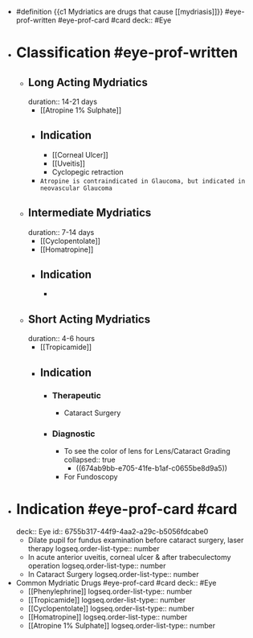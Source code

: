 - #definition {{c1 Mydriatics are drugs that cause [[mydriasis]]}} #eye-prof-written #eye-prof-card #card
  deck:: #Eye
- # Classification #eye-prof-written
	- ## Long Acting Mydriatics
	  duration:: 14-21 days
		- [[Atropine 1% Sulphate]]
		- ## Indication
			- [[Corneal Ulcer]]
			- [[Uveitis]]
			- Cyclopegic retraction
		- `Atropine is contraindicated in Glaucoma, but indicated in neovascular Glaucoma`
	- ## Intermediate Mydriatics
	  duration:: 7-14 days
		- [[Cyclopentolate]]
		- [[Homatropine]]
		- ## Indication
			-
	- ## Short Acting Mydriatics
	  duration:: 4-6 hours
		- [[Tropicamide]]
		- ## Indication
			- ### Therapeutic
				- Cataract Surgery
			- ### Diagnostic
				- To see the color of lens for Lens/Cataract Grading
				  collapsed:: true
					- ((674ab9bb-e705-41fe-b1af-c0655be8d9a5))
				- For Fundoscopy
- # Indication #eye-prof-card #card
  deck:: Eye
  id:: 6755b317-44f9-4aa2-a29c-b5056fdcabe0
	- Dilate pupil for fundus examination before cataract surgery, laser therapy
	  logseq.order-list-type:: number
	- In acute anterior uveitis, corneal ulcer & after trabeculectomy operation
	  logseq.order-list-type:: number
	- In Cataract Surgery
	  logseq.order-list-type:: number
- Common Mydriatic Drugs #eye-prof-card #card
  deck:: #Eye
	- [[Phenylephrine]]
	  logseq.order-list-type:: number
	- [[Tropicamide]]
	  logseq.order-list-type:: number
	- [[Cyclopentolate]]
	  logseq.order-list-type:: number
	- [[Homatropine]]
	  logseq.order-list-type:: number
	- [[Atropine 1% Sulphate]]
	  logseq.order-list-type:: number